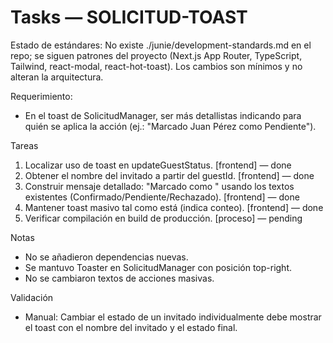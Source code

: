 # Tasks — SOLICITUD-TOAST

Estado de estándares: No existe ./junie/development-standards.md en el repo; se siguen patrones del proyecto (Next.js App Router, TypeScript, Tailwind, react-modal, react-hot-toast). Los cambios son mínimos y no alteran la arquitectura.

Requerimiento:
- En el toast de SolicitudManager, ser más detallistas indicando para quién se aplica la acción (ej.: "Marcado Juan Pérez como Pendiente").

Tareas
1. Localizar uso de toast en updateGuestStatus. [frontend] — done
2. Obtener el nombre del invitado a partir del guestId. [frontend] — done
3. Construir mensaje detallado: "Marcado <Nombre Invitado> como <Estado>" usando los textos existentes (Confirmado/Pendiente/Rechazado). [frontend] — done
4. Mantener toast masivo tal como está (indica conteo). [frontend] — done
5. Verificar compilación en build de producción. [proceso] — pending

Notas
- No se añadieron dependencias nuevas.
- Se mantuvo Toaster en SolicitudManager con posición top-right.
- No se cambiaron textos de acciones masivas.

Validación
- Manual: Cambiar el estado de un invitado individualmente debe mostrar el toast con el nombre del invitado y el estado final.
